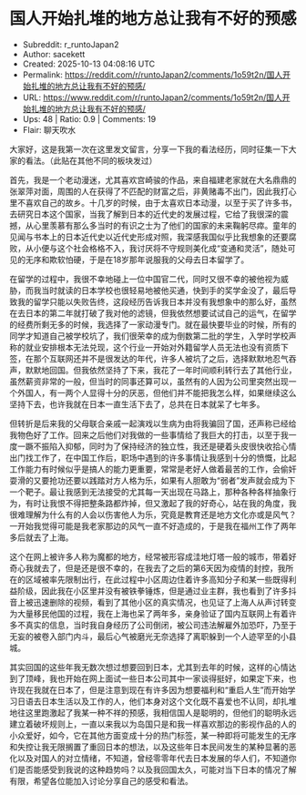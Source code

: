 # 国人开始扎堆的地方总让我有不好的预感

- Subreddit: r_runtoJapan2
- Author: sacekett
- Created: 2025-10-13 04:08:16 UTC
- Permalink: https://reddit.com/r/runtoJapan2/comments/1o59t2n/国人开始扎堆的地方总让我有不好的预感/
- URL: https://www.reddit.com/r/runtoJapan2/comments/1o59t2n/国人开始扎堆的地方总让我有不好的预感/
- Ups: 48 | Ratio: 0.9 | Comments: 19
- Flair: 聊天吹水


大家好，这是我第一次在这里发文留言，分享一下我的看法经历，同时征集一下大家的看法。（此贴在其他不同的板块发过）

首先，我是一个老动漫迷，尤其喜欢宫崎骏的作品，来自福建老家就在大名鼎鼎的张翠萍对面，周围的人在获得了不匹配的财富之后，非黄赌毒不出门，因此我打心里不喜欢自己的故乡。十几岁的时候，由于太喜欢日本动漫，以至于买了许多书，去研究日本这个国家，当我了解到日本的近代史的发展过程，它给了我很深的震撼，从心里羡慕有那么多当时的有识之士为了他们的国家的未来鞠躬尽瘁。童年的见闻与书本上的日本近代史以近代史形成对照，我深感我国似乎比我想象的还要腐败，从小便与这个社会格格不入，我讨厌将不守规则美化成“变通和灵活”，随处可见的无序和欺软怕硬，于是在18岁那年说服我的父母去日本留学了。

在留学的过程中，我很不幸地碰上一位中国官二代，同时又很不幸的被他视为威胁，而我当时就读的日本学校也很轻易地被他买通，快到手的奖学金没了，最后导致我的留学只能以失败告终，这段经历告诉我日本并没有我想象中的那么好，虽然在去日本的第二年就打破了我对他的滤镜，但我依然想要试试自己的运气，在留学的经费所剩无多的时候，我选择了一家动漫专门。就在最快要毕业的时候，所有的同学才知道自己被学校坑了，我们很荣幸的成为倒数第二批的学生，入学时学校声称的就业安排根本无法兑现，这个行业一开始对外籍留学人员无法也没有资质下签，在那个互联网还并不是很发达的年代，许多人被坑了之后，选择默默地忍气吞声，默默地回国。但我依然坚持了下来，我花了一年时间顺利转行去了其他行业，虽然薪资非常的一般，但当时的同事还算可以，虽然有的人因为公司里突然出现一个外国人，有一两个人显得十分的厌恶，但他们并不能把我怎么样，如果继续这么坚持下去，也许我就在日本一直生活下去了，总共在日本就呆了七年多。

但转折是后来我的父母联合亲戚一起演戏以生病为由将我骗回了国，还声称已经给我物色好了工作。回来之后他们对我做的一些事情给了我巨大的打击，以至于我一度一蹶不振陷入抑郁，同时为了保持经济的独立性，我还是硬着头皮很快收拾心情出门找工作了，在中国工作后，职场中遇到的许多事情让我感到十分的愤慨，比起工作能力有时候似乎是搞人的能力更重要，常常是老好人做着最苦的工作，会偷奸耍滑的又要抢功还要以践踏对方人格为乐，如果有人胆敢为“弱者”发声就会成为下一个靶子。最让我感到无法接受的尤其每一天出现在马路上，那种各种各样抽象行为，有时让我恨不得把整条路都炸掉，但又激起了我的好奇心，站在我的角度，我很难理解为什么有的人会以伤害他人为乐，究竟是教育还是地方文化亦或是风气？一开始我觉得可能是我老家那边的风气一直不好造成的，于是我在福州工作了两年多后就去了上海。

这个在网上被许多人称为魔都的地方，经常被形容成洼地灯塔一般的城市，带着好奇心我就去了，但是还是很不幸的，在我去了之后的第6天因为疫情的封控，我所在的区域被率先限制出行，在此过程中小区周边住着许多高知分子和某一些既得利益阶级，因此我在小区里并没有被铁拳锤炼，但是通过业主群，我也看到了许多抖音上被迅速删除的视频，看到了其他小区的真实情况，也见证了上海人从声讨转变为大量移民他国的过程，我在上海也呆了两年多，亲身验证了国内互联网上有着许多不真实的信息，当时我自身经历了公司倒闭，被公司违法解雇外加恐吓，乃至于无妄的被卷入部门内斗，最后心气被磨光无奈选择了离职躲到一个人迹罕至的小县城。

其实回国的这些年我无数次想过想要回到日本，尤其到去年的时候，这样的心情达到了顶峰，我也开始在网上面试一些日本公司其中一家谈得挺好，如果定下来，也许现在我就在日本了，但是注意到现在有许多因为想要福利和“重启人生”而开始学习日语去日本生活以及工作的人，他们本身对这个文化既不喜爱也不认同，却扎堆地往这里跑激起了我某一种不祥的预感，我相信国人是聪明的，但他们的聪明永远建立着破坏规则上，一直以来我以为岛国只是和我一样喜欢那边的影视作品的人的小众爱好，如今，它在其他方面变成十分的热门标签，某一种即将可能发生的无序和失控让我无限搁置了重回日本的想法，以及这些年日本民间发生的某种显著的恶化以及对国人的对立情绪，不知道，曾经零零年代去日本发展的华人们，不知道你们是否能感受到我说的这种趋势吗？以及我回国太久，可能对当下日本的情况了解有限，希望各位能加入讨论分享自己的感受和看法。

